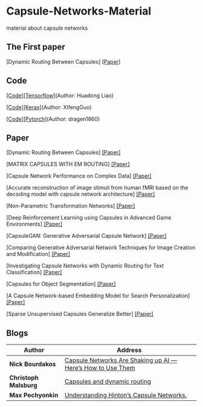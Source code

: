 # Capsule-Networks-Material
material about capsule networks 

## The First paper
[Dynamic Routing Between Capsules] [[Paper]](https://arxiv.org/abs/1710.09829)

## Code
[[Code][Tensorflow]](https://github.com/naturomics/CapsNet-Tensorflow)(Author: Huadong Liao)

[[Code][Keras]](https://github.com/XifengGuo/CapsNet-Keras)(Author: XifengGuo)

[[Code][Pytorch]](https://github.com/dragen1860/CapsNet-Pytorch)(Author: dragen1860)

## Paper
[Dynamic Routing Between Capsules] [[Paper]](https://arxiv.org/abs/1710.09829)

[MATRIX CAPSULES WITH EM ROUTING] [[Paper]](https://openreview.net/pdf?id=HJWLfGWRb)

[Capsule Network Performance on Complex Data] [[Paper]](https://arxiv.org/abs/1712.03480)

[Accurate reconstruction of image stimuli from human fMRI based on the decoding model with capsule network architecture] [[Paper]](https://arxiv.org/abs/1801.00602)

[Non-Parametric Transformation Networks] [[Paper]](https://arxiv.org/abs/1801.04520)

[Deep Reinforcement Learning using Capsules in Advanced Game Environments] [[Paper]](https://arxiv.org/abs/1801.09597)

[CapsuleGAN: Generative Adversarial Capsule Network] [[Paper]](https://arxiv.org/abs/1802.06167)

[Comparing Generative Adversarial Network Techniques for Image Creation and Modification] [[Paper]](https://arxiv.org/abs/1803.09093)

[Investigating Capsule Networks with Dynamic Routing for Text Classification] [[Paper]](https://arxiv.org/abs/1804.00538)

[Capsules for Object Segmentation] [[Paper]](https://arxiv.org/abs/1804.04241)

[A Capsule Network-based Embedding Model for Search Personalization] [[Paper]](https://arxiv.org/abs/1804.04266)

[Sparse Unsupervised Capsules Generalize Better] [[Paper]](https://arxiv.org/abs/1804.06094)

## Blogs
| Author | Address |
| -------| ------- |
| **Nick Bourdakos** |  [Capsule Networks Are Shaking up AI — Here’s How to Use Them](https://hackernoon.com/capsule-networks-are-shaking-up-ai-heres-how-to-use-them-c233a0971952)  |
| **Christoph Malsburg** |  [Capsules and dynamic routing ](https://medium.com/@christophmalsburg/capsules-and-dynamic-routing-are-a-step-in-the-right-direction-finally-addressing-the-binding-d269b62de567)  |
| **Max Pechyonkin** |  [Understanding Hinton’s Capsule Networks.](https://medium.com/ai%C2%B3-theory-practice-business/understanding-hintons-capsule-networks-part-i-intuition-b4b559d1159b)  |

